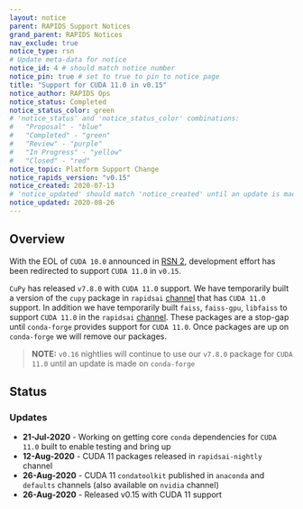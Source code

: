 ```yaml
---
layout: notice
parent: RAPIDS Support Notices
grand_parent: RAPIDS Notices
nav_exclude: true
notice_type: rsn
# Update meta-data for notice
notice_id: 4 # should match notice number
notice_pin: true # set to true to pin to notice page
title: "Support for CUDA 11.0 in v0.15"
notice_author: RAPIDS Ops
notice_status: Completed
notice_status_color: green
# 'notice_status' and 'notice_status_color' combinations:
#   "Proposal" - "blue"
#   "Completed" - "green"
#   "Review" - "purple"
#   "In Progress" - "yellow"
#   "Closed" - "red"
notice_topic: Platform Support Change
notice_rapids_version: "v0.15"
notice_created: 2020-07-13
# 'notice_updated' should match 'notice_created' until an update is made
notice_updated: 2020-08-26
---
```


## Overview

With the EOL of `CUDA 10.0` announced in [RSN 2](/notices/rsn0002), development
effort has been redirected to support `CUDA 11.0` in `v0.15`.

`CuPy` has released `v7.8.0` with `CUDA 11.0` support. We have temporarily built
a version of the `cupy` package in `rapidsai` [channel](https://anaconda.org/rapidsai/cupy/files?version=7.8.0)
that has `CUDA 11.0` support. In addition we have temporarily built `faiss`,
`faiss-gpu`, `libfaiss` to support `CUDA 11.0` in the `rapidsai` [channel](https://anaconda.org/rapidsai/faiss/files?version=7.8.0).
These packages are a stop-gap until `conda-forge` provides support for
`CUDA 11.0`. Once packages are up on `conda-forge` we will remove our packages.

>**NOTE:** `v0.16` nightlies will continue to use our `v7.8.0` package for
`CUDA 11.0` until an update is made on `conda-forge`

## Status

### Updates

- **21-Jul-2020** - Working on getting core `conda` dependencies for
`CUDA 11.0` built to enable testing and bring up
- **12-Aug-2020** - CUDA 11 packages released in `rapidsai-nightly` channel
- **26-Aug-2020** - CUDA 11 `condatoolkit` published in `anaconda` and
`defaults` channels (also available on `nvidia` channel)
- **26-Aug-2020** - Released v0.15 with CUDA 11 support
